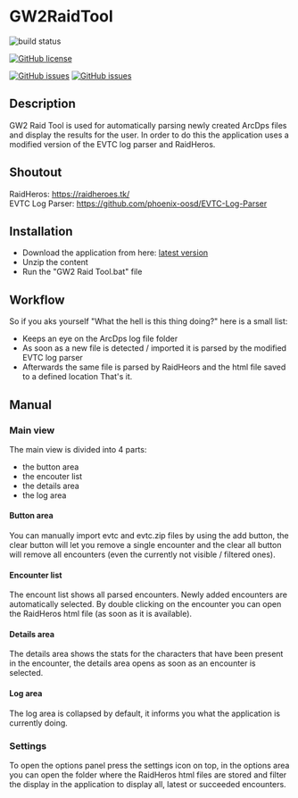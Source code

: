 # GW2RaidTool
![build status](https://daniel-fischer.visualstudio.com/_apis/public/build/definitions/745bf3ce-6aa9-400c-a2f7-0e34d260a006/3/badge)

[![GitHub license](https://img.shields.io/badge/license-MIT-blue.svg)](https://raw.githubusercontent.com/M4xZ3r0/GW2RaidTool/master/LICENSE)

[![GitHub issues](https://img.shields.io/github/issues/M4xZ3r0/GW2RaidTool.svg)](https://github.com/M4xZ3r0/GW2RaidTool/issues)
[![GitHub issues](https://img.shields.io/github/issues-closed/M4xZ3r0/GW2RaidTool.svg)](https://github.com/M4xZ3r0/GW2RaidTool/issues-closed)

## Description
GW2 Raid Tool is used for automatically parsing newly created ArcDps files and display the results for the user.
In order to do this the application uses a modified version of the EVTC log parser and RaidHeros.

## Shoutout
RaidHeros: https://raidheroes.tk/  
EVTC Log Parser: https://github.com/phoenix-oosd/EVTC-Log-Parser

## Installation
- Download the application from here: [latest version](https://github.com/M4xZ3r0/GW2RaidTool/raw/master/Versions/1.0.2/GW2RaidTool_1.0.2.zip)
- Unzip the content
- Run the "GW2 Raid Tool.bat" file

## Workflow
So if you aks yourself "What the hell is this thing doing?" here is a small list:
- Keeps an eye on the ArcDps log file folder
- As soon as a new file is detected / imported it is parsed by the modified EVTC log parser
- Afterwards the same file is parsed by RaidHeors and the html file saved to a defined location
That's it.

## Manual
### Main view
The main view is divided into 4 parts:
- the button area
- the encouter list
- the details area
- the log area

#### Button area
You can manually import evtc and evtc.zip files by using the add button, the clear button will let you remove a single encounter and the clear all button will remove all encounters (even the currently not visible / filtered ones).

#### Encounter list
The encount list shows all parsed encounters. Newly added encounters are automatically selected.
By double clicking on the encounter you can open the RaidHeros html file (as soon as it is available).

#### Details area
The details area shows the stats for the characters that have been present in the encounter, the details area opens as soon as an encounter is selected.

#### Log area
The log area is collapsed by default, it informs you what the application is currently doing.

### Settings
To open the options panel press the settings icon on top, in the options area you can open the folder where the RaidHeros html files are stored and filter the display in the application to display all, latest or succeeded encounters.


